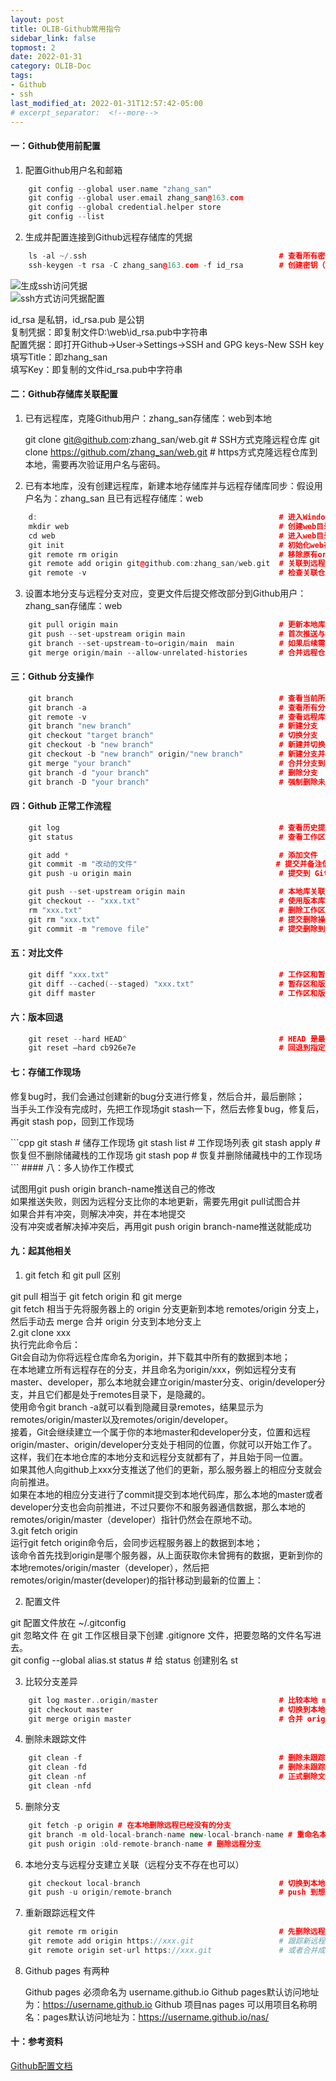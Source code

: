 ```yaml
---
layout: post
title: OLIB-Github常用指令
sidebar_link: false
topmost: 2
date: 2022-01-31
category: OLIB-Doc
tags:
- Github 
- ssh
last_modified_at: 2022-01-31T12:57:42-05:00
# excerpt_separator:  <!--more-->
---
```


#### 一：Github使用前配置
1. 配置Github用户名和邮箱<br>

```cpp
    git config --global user.name "zhang_san"
    git config --global user.email zhang_san@163.com
    git config --global credential.helper store
    git config --list
```

2. 生成并配置连接到Github远程存储库的凭据<br>
```cpp
    ls -al ~/.ssh                                           # 查看所有密钥
    ssh-keygen -t rsa -C zhang_san@163.com -f id_rsa        # 创建密钥（此命令需要敲两次回车键）
```

![生成ssh访问凭据](/assets/images/home/ssh_cfg_init_0.png)<br>
![ssh方式访问凭据配置](/assets/images/home/ssh_cfg.png)<br>
<p>
    id_rsa 是私钥，id_rsa.pub 是公钥<br>
    复制凭据：即复制文件D:\web\id_rsa.pub中字符串<br>
    配置凭据：即打开Github->User->Settings->SSH and GPG keys-New SSH key<br>
    填写Title：即zhang_san<br>
    填写Key：即复制的文件id_rsa.pub中字符串<br>
</p>

#### 二：Github存储库关联配置
1. 已有远程库，克隆Github用户：zhang_san存储库：web到本地<br>

    git clone git@github.com:zhang_san/web.git              # SSH方式克隆远程仓库
    git clone https://github.com/zhang_san/web.git          # https方式克隆远程仓库到本地，需要再次验证用户名与密码。

2. 已有本地库，没有创建远程库，新建本地存储库并与远程存储库同步：假设用户名为：zhang_san 且已有远程存储库：web
```cpp
    d:                                                      # 进入Windows D盘根目录
    mkdir web                                               # 创建web目录
    cd web                                                  # 进入web目录
    git init                                                # 初始化web存储库
    git remote rm origin                                    # 移除原有origin
    git remote add origin git@github.com:zhang_san/web.git  # 关联到远程仓库
    git remote -v                                           # 检查关联仓库是否成功
```
3. 设置本地分支与远程分支对应，变更文件后提交修改部分到Github用户：zhang_san存储库：web
```cpp
    git pull origin main                                    # 更新本地库
    git push --set-upstream origin main                     # 首次推送与远程库关联
    git branch --set-upstream-to=origin/main  main          # 如果后续需要更改，再次设置分支为main分支
    git merge origin/main --allow-unrelated-histories       # 合并远程仓库到本地文件
```
#### 三：Github 分支操作
```cpp
    git branch                                              # 查看当前所在分支
    git branch -a                                           # 查看所有分支
    git remote -v                                           # 查看远程库信息
    git branch "new branch"                                 # 新建分支
    git checkout "target branch"                            # 切换分支
    git checkout -b "new branch"                            # 新建并切换到新分支
    git checkout -b "new branch" origin/"new branch"        # 新建分支并和远程分支进行关联
    git merge "your branch"                                 # 合并分支到当前所处分支上
    git branch -d "your branch"                             # 删除分支
    git branch -D "your branch"                             # 强制删除未 commit 的分支
```
#### 四：Github 正常工作流程
```cpp
    git log                                                 # 查看历史提交记录
    git status                                              # 查看工作区状态

    git add *                                               # 添加文件
    git commit -m "改动的文件"                               # 提交并备注信息
    git push -u origin main                                 # 提交到 Github main分支

    git push --set-upstream origin main                     # 本地库关联远程库
    git checkout -- "xxx.txt"                               # 使用版本库中的文件或者暂存区中的文件替换工作区的文件，让文件回到最近一次 git commit 或 git add 时的状态
    rm "xxx.txt"                                            # 删除工作区中的文件
    git rm "xxx.txt"                                        # 提交删除操作到暂存区
    git commit -m "remove file"                             # 提交删除到版本库，在版本库中彻底删除文件
```
#### 五：对比文件
```cpp
    git diff "xxx.txt"                                      # 工作区和暂存区之间差异对比
    git diff --cached(--staged) "xxx.txt"                   # 暂存区和版本库之间差异对比
    git diff master                                         # 工作区和版本库之间差异对比
```
#### 六：版本回退
```cpp
    git reset --hard HEAD^                                  # HEAD 是最新版本，HEAD^ 是上一个版本
    git reset –hard cb926e7e                                # 回退到指定id，git log 查看版本id，版本id不用全部输入，取头几位就可以
```

#### 七：存储工作现场
<p>
    修复bug时，我们会通过创建新的bug分支进行修复，然后合并，最后删除；<br>
    当手头工作没有完成时，先把工作现场git stash一下，然后去修复bug，修复后，再git stash pop，回到工作现场<br>
</p>
```cpp
    git stash                                               # 储存工作现场
    git stash list                                          # 工作现场列表
    git stash apply                                         # 恢复但不删除储藏栈的工作现场
    git stash pop                                           # 恢复并删除储藏栈中的工作现场
```
#### 八：多人协作工作模式
<p>
    试图用git push origin branch-name推送自己的修改<br>
    如果推送失败，则因为远程分支比你的本地更新，需要先用git pull试图合并<br>
    如果合并有冲突，则解决冲突，并在本地提交<br>
    没有冲突或者解决掉冲突后，再用git push origin branch-name推送就能成功<br>
</p>

#### 九：起其他相关
1. git fetch 和 git pull 区别<br>
<p>
    git pull 相当于 git fetch origin 和 git merge<br>
    git fetch 相当于先将服务器上的 origin 分支更新到本地 remotes/origin 分支上，然后手动去 merge 合并 origin 分支到本地分支上<br>
    2.git clone xxx<br>
    执行完此命令后：<br>
    Git会自动为你将远程仓库命名为origin，并下载其中所有的数据到本地；<br>
    在本地建立所有远程存在的分支，并且命名为origin/xxx，例如远程分支有master、developer，那么本地就会建立origin/master分支、origin/developer分支，并且它们都是处于remotes目录下，是隐藏的。<br>
    使用命令git branch -a就可以看到隐藏目录remotes，结果显示为remotes/origin/master以及remotes/origin/developer。<br>
    接着，Git会继续建立一个属于你的本地master和developer分支，位置和远程origin/master、origin/developer分支处于相同的位置，你就可以开始工作了。<br>
    这样，我们在本地仓库的本地分支和远程分支就都有了，并且始于同一位置。<br>
    如果其他人向github上xxx分支推送了他们的更新，那么服务器上的相应分支就会向前推进。<br>
    如果在本地的相应分支进行了commit提交到本地代码库，那么本地的master或者developer分支也会向前推进，不过只要你不和服务器通信数据，那么本地的remotes/origin/master（developer）指针仍然会在原地不动。<br>
    3.git fetch origin<br>
    运行git fetch origin命令后，会同步远程服务器上的数据到本地；<br>
    该命令首先找到origin是哪个服务器，从上面获取你未曾拥有的数据，更新到你的本地remotes/origin/master（developer），然后把remotes/origin/master(developer)的指针移动到最新的位置上：<br>
</p>

2. 配置文件<br>
<p>
    git 配置文件放在 ~/.gitconfig <br>
    git 忽略文件 在 git 工作区根目录下创建 .gitignore 文件，把要忽略的文件名写进去。<br>
    git config --global alias.st status # 给 status 创建别名 st<br>
</p>

3. 比较分支差异<br>
```cpp
    git log master..origin/master                           # 比较本地 master 分支和 origin/master 分支有什么区别
    git checkout master                                     # 切换到本地 master 分支下
    git merge origin master                                 # 合并 origin/master 分支到本地 master 分支
```
4. 删除未跟踪文件<br>
```cpp
    git clean -f                                            # 删除未跟踪文件
    git clean -fd                                           # 删除未跟踪文件目录
    git clean -nf                                           # 正式删除文件以前先查看哪些会被删除
    git clean -nfd
```
5. 删除分支<br>
```cpp
    git fetch -p origin # 在本地删除远程已经没有的分支
    git branch -m old-local-branch-name new-local-branch-name # 重命名本地分支
    git push origin :old-remote-branch-name # 删除远程分支
```
6. 本地分支与远程分支建立关联（远程分支不存在也可以）<br>
```cpp
    git checkout local-branch                               # 切换到本地分支
    git push -u origin/remote-branch                        # push 到想要建立关联的远程分支
```
7. 重新跟踪远程文件<br>
```cpp
    git remote rm origin                                    # 先删除远程文件
    git remote add origin https://xxx.git                   # 跟踪新远程文件
    git remote origin set-url https://xxx.git               # 或者合并成一条命令
```
8. Github pages 有两种

    Github pages 必须命名为 username.github.io Github pages默认访问地址为：https://username.github.io
    Github 项目nas pages 可以用项目名称明名：pages默认访问地址为：https://username.github.io/nas/

#### 十：参考资料
[Github配置文档](https://git-scm.com/book/en/v2)